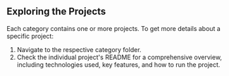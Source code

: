 ## Exploring the Projects

Each category contains one or more projects. To get more details about a specific project:

1. Navigate to the respective category folder.
2. Check the individual project's README for a comprehensive overview, including technologies used, key features, and how to run the project.
